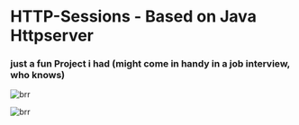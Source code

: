 
# HTTP-Sessions - Based on Java Httpserver

### just a fun Project i had (might come in handy in a job interview, who knows)
![brr](https://this.cringe.dev/OBis)

![brr](https://this.cringe.dev/aJna)
